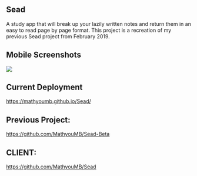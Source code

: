 

## Sead

A study app that will break up your lazily written notes and return them in an easy to read page by page format. This project is a recreation of my previous Sead project from February 2019.

## Mobile Screenshots
<img src="https://cdn.discordapp.com/attachments/490220076163792896/653426871568039937/unknown.png"></img>

## Current Deployment
https://mathyoumb.github.io/Sead/

## Previous Project:
https://github.com/MathyouMB/Sead-Beta

## CLIENT:
https://github.com/MathyouMB/Sead
